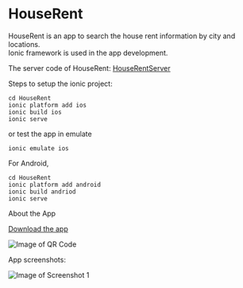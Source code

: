 # HouseRent
HouseRent is an app to search the house rent information by city and locations.  
Ionic framework is used in the app development.

The server code of HouseRent: [HouseRentServer](https://github.com/rolai/HouseRentServer)  

Steps to setup the ionic project:       
```
cd HouseRent
ionic platform add ios
ionic build ios
ionic serve
```

or test the app in emulate

```
ionic emulate ios
```

For Android,

```
cd HouseRent
ionic platform add android
ionic build andriod
ionic serve
```

About the App

[Download the app](http://fir.im/vr28)

![Image of QR Code](https://raw.githubusercontent.com/rolai/HouseRent/master/resources/screenshots/qr.png)


App screenshots:

![Image of Screenshot 1](https://raw.githubusercontent.com/rolai/HouseRent/master/resources/screenshots/screenshot_1.png)